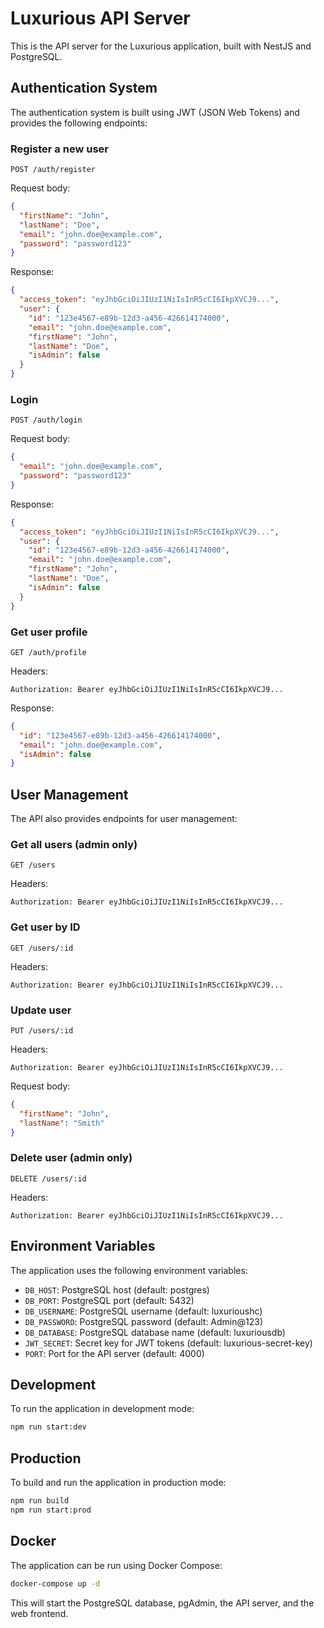 # Luxurious API Server

This is the API server for the Luxurious application, built with NestJS and PostgreSQL.

## Authentication System

The authentication system is built using JWT (JSON Web Tokens) and provides the following endpoints:

### Register a new user

```
POST /auth/register
```

Request body:
```json
{
  "firstName": "John",
  "lastName": "Doe",
  "email": "john.doe@example.com",
  "password": "password123"
}
```

Response:
```json
{
  "access_token": "eyJhbGciOiJIUzI1NiIsInR5cCI6IkpXVCJ9...",
  "user": {
    "id": "123e4567-e89b-12d3-a456-426614174000",
    "email": "john.doe@example.com",
    "firstName": "John",
    "lastName": "Doe",
    "isAdmin": false
  }
}
```

### Login

```
POST /auth/login
```

Request body:
```json
{
  "email": "john.doe@example.com",
  "password": "password123"
}
```

Response:
```json
{
  "access_token": "eyJhbGciOiJIUzI1NiIsInR5cCI6IkpXVCJ9...",
  "user": {
    "id": "123e4567-e89b-12d3-a456-426614174000",
    "email": "john.doe@example.com",
    "firstName": "John",
    "lastName": "Doe",
    "isAdmin": false
  }
}
```

### Get user profile

```
GET /auth/profile
```

Headers:
```
Authorization: Bearer eyJhbGciOiJIUzI1NiIsInR5cCI6IkpXVCJ9...
```

Response:
```json
{
  "id": "123e4567-e89b-12d3-a456-426614174000",
  "email": "john.doe@example.com",
  "isAdmin": false
}
```

## User Management

The API also provides endpoints for user management:

### Get all users (admin only)

```
GET /users
```

Headers:
```
Authorization: Bearer eyJhbGciOiJIUzI1NiIsInR5cCI6IkpXVCJ9...
```

### Get user by ID

```
GET /users/:id
```

Headers:
```
Authorization: Bearer eyJhbGciOiJIUzI1NiIsInR5cCI6IkpXVCJ9...
```

### Update user

```
PUT /users/:id
```

Headers:
```
Authorization: Bearer eyJhbGciOiJIUzI1NiIsInR5cCI6IkpXVCJ9...
```

Request body:
```json
{
  "firstName": "John",
  "lastName": "Smith"
}
```

### Delete user (admin only)

```
DELETE /users/:id
```

Headers:
```
Authorization: Bearer eyJhbGciOiJIUzI1NiIsInR5cCI6IkpXVCJ9...
```

## Environment Variables

The application uses the following environment variables:

- `DB_HOST`: PostgreSQL host (default: postgres)
- `DB_PORT`: PostgreSQL port (default: 5432)
- `DB_USERNAME`: PostgreSQL username (default: luxurioushc)
- `DB_PASSWORD`: PostgreSQL password (default: Admin@123)
- `DB_DATABASE`: PostgreSQL database name (default: luxuriousdb)
- `JWT_SECRET`: Secret key for JWT tokens (default: luxurious-secret-key)
- `PORT`: Port for the API server (default: 4000)

## Development

To run the application in development mode:

```bash
npm run start:dev
```

## Production

To build and run the application in production mode:

```bash
npm run build
npm run start:prod
```

## Docker

The application can be run using Docker Compose:

```bash
docker-compose up -d
```

This will start the PostgreSQL database, pgAdmin, the API server, and the web frontend. 